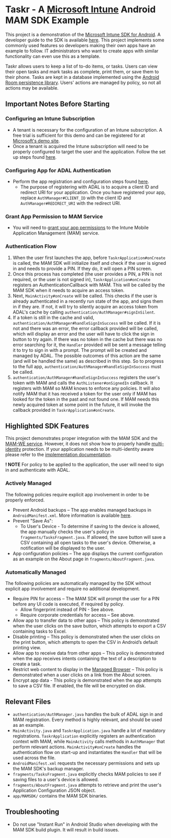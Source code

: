 # Taskr - A [Microsoft Intune](https://www.microsoft.com/en-us/cloud-platform/microsoft-intune) Android MAM SDK Example
This project is a demonstration of the [Microsoft Intune SDK for Android](https://docs.microsoft.com/en-us/intune/app-sdk). A developer guide to the SDK is available [here](https://docs.microsoft.com/en-us/intune/app-sdk-android). This project implements some commonly used features so developers making their own apps have an example to follow. IT administrators who want to create apps with similar functionality can even use this as a template.

Taskr allows users to keep a list of to-do items, or tasks. Users can view their open tasks and mark tasks as complete, print them, or save them to their phone. Tasks are kept in a database implemented using the [Android Room persistence library](https://developer.android.com/topic/libraries/architecture/room). Users' actions are managed by policy, so not all actions may be available.

## Important Notes Before Starting
### Configuring an Intune Subscription
- A tenant is necessary for the configuration of an Intune subscription. A free trial is sufficient for this demo and can be registered for at [Microsoft's demo site](https://demos.microsoft.com).
- Once a tenant is acquired the Intune subscription will need to be properly configured to target the user and the application. Follow the set up steps found [here](https://docs.microsoft.com/en-us/intune/setup-steps).
### Configuring App for ADAL Authentication
- Perform the app registration and configuration steps found [here](https://github.com/Azure-Samples/active-directory-android#register--configure-your-app). 
  - The purpose of registering with ADAL is to acquire a client ID and redirect URI for your application. Once you have registered your app, replace `AuthManager#CLIENT_ID` with the client ID and `AuthManager#REDIRECT_URI` with the redirect URI.
### Grant App Permission to MAM Service
- You will need to [grant your app permissions](https://docs.microsoft.com/en-us/intune/app-sdk-get-started#give-your-app-access-to-the-intune-app-protection-service-optional) to the Intune Mobile Application Management (MAM) service.

### Authentication Flow
1. When the user first launches the app, before `TaskrApplication#onCreate` is called, the MAM SDK will initialize itself and check if the user is signed in and needs to provide a PIN. If they do, it will open a PIN screen.
1. Once this process has completed (the user provides a PIN, a PIN is not required, or the user is not signed in), `TaskrApplication#onCreate` registers an AuthenticationCallback with MAM. This will be called by the MAM SDK when it needs to acquire an access token.
1. Next, `MainActivity#onCreate` will be called. This checks if the user is already authenticated in a recently run state of the app, and signs them in if they are. If not, it will try to silently acquire an access token from ADAL's cache by calling `authentication/AuthManager#signInSilent`.
1. If a token is still in the cache and valid, `authentication/AuthManager#handleSignInSuccess` will be called. If it is not and there was an error, the error callback provided will be called, which will display an error and the user will have to click the sign in button to try again. If there was no token in the cache but there was no error searching for it, the `Handler` provided will be sent a message telling it to try to sign in with a prompt. The prompt will be created and managed by ADAL. The possible outcomes of this action are the same (and will be handled the same) as described in this step. So to progress to the full app, `authentication/AuthManager#handleSignInSuccess` must be called.
1. `authentication/AuthManager#handleSignInSuccess` registers the user's token with MAM and calls the `AuthListener#onSignedIn` callback. It registers with MAM so MAM knows to enforce any policies. It will also notify MAM that it has received a token for the user only if MAM has looked for the token in the past and not found one. If MAM needs this newly acquired token at some point in the future, it will invoke the callback provided in `TaskrApplication#onCreate`.

## Highlighted SDK Features
This project demonstrates proper integration with the MAM SDK and the [MAM-WE service](https://docs.microsoft.com/en-us/intune/app-sdk-android#app-protection-policy-without-device-enrollment). However, it does not show how to properly handle [multi-identity](https://docs.microsoft.com/en-us/intune/app-sdk-android#multi-identity-optional) protection. If your application needs to be multi-identity aware please refer to the [implementation documentation](https://docs.microsoft.com/en-us/intune/app-sdk-android#enabling-multi-identity).

__! NOTE__ For policy to be applied to the application, the user will need to sign in and authenticate with ADAL. 

### Actively Managed
The following policies require explicit app involvement in order to be properly enforced. 

- Prevent Android backups – The app enables managed backups in `AndroidManifest.xml`. More information is available [here](https://docs.microsoft.com/en-us/intune/app-sdk-android#protecting-backup-data).
- Prevent "Save As":
  - To User's Device - To determine if saving to the device is allowed, the app manually checks the user's policy in `fragments/TasksFragment.java`. If allowed, the save button will save a CSV containing all open tasks to the user's device. Otherwise, a notification will be displayed to the user.
- App configuration policies – The app displays the current configuration as an example on the About page in `fragments/AboutFragment.java`.

### Automatically Managed
The following policies are automatically managed by the SDK without explicit app involvement and require no additional development.

- Require PIN for access – The MAM SDK will prompt the user for a PIN before any UI code is executed, if required by policy.
  - Allow fingerprint instead of PIN - See above.
  - Require corporate credentials for access – See above.
- Allow app to transfer data to other apps – This policy is demonstrated when the user clicks on the save button, which attempts to export a CSV containing tasks to Excel.
- Disable printing – This policy is demonstrated when the user clicks on the print button, which attempts to open the CSV in Android’s default printing view.
- Allow app to receive data from other apps – This policy is demonstrated when the app receives intents containing the text of a description to create a task.
- Restrict web content to display in the [Managed Browser](https://docs.microsoft.com/en-us/intune/app-configuration-managed-browser) – This policy is demonstrated when a user clicks on a link from the About screen.
- Encrypt app data - This policy is demonstrated when the app attempts to save a CSV file. If enabled, the file will be encrypted on disk.

## Relevant Files
- `authentication/AuthManager.java` handles the bulk of ADAL sign in and MAM registration. Every method is highly relevant, and should be used as an example.
- `MainActivity.java` and `TaskrApplication.java` handle a lot of mandatory registrations. `TaskrApplication` explicitly registers an authentication context with MAM, while `MainActivity` calls methods in `AuthManager` that perform relevant actions. `MainActivity#onCreate` handles the authentication flow on start-up and instantiates the `Handler` that will be used across the file.
- `AndroidManifest.xml` requests the necessary permissions and sets up the MAM SDK's backup manager.
- `fragments/TasksFragment.java` explicitly checks MAM policies to see if saving files to a user's device is allowed.
- `fragments/AboutFragment.java` attempts to retrieve and print the user's Application Configuration JSON object.
- `app/MAMSDK/` contains the MAM SDK binaries.

## Troubleshooting
- Do not use "Instant Run" in Android Studio when developing with the MAM SDK build plugin. It will result in build issues.